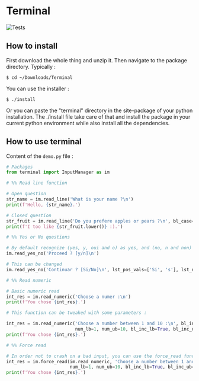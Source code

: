 # Terminal

![Tests](https://github.com/tristanmsct/Terminal/actions/workflows/tests.yml/badge.svg)

## How to install

First download the whole thing and unzip it. Then navigate to the package directory. Typically :

`$ cd ~/Downloads/Terminal`

You can use the installer :

`$ ./install`

Or you can paste the "terminal" directory in the site-package of your python installation. The ./install file take care of that and install the package in your current python environment while also install all the dependencies.

## How to use terminal

Content of the `demo.py` file :

```Python
# Packages
from terminal import InputManager as im

# %% Read line function

# Open question
str_name = im.read_line('What is your name ?\n')
print(f'Hello, {str_name}.')

# Closed question
str_fruit = im.read_line('Do you prefere apples or pears ?\n', bl_case=False, lst_values=['Apples', 'Pears'])
print(f'I too like {str_fruit.lower()} :).')

# %% Yes or No questions

# By default recognize (yes, y, oui and o) as yes, and (no, n and non) as no.
im.read_yes_no('Proceed ? [y/n]\n')

# This can be changed
im.read_yes_no('Continuar ? [Si/No]\n', lst_pos_vals=['Si', 's'], lst_neg_vals=['No', 'n'])

# %% Read numeric

# Basic numeric read
int_res = im.read_numeric('Choose a numer :\n')
print(f'You chose {int_res}.')

# This function can be tweaked with some parameters :

int_res = im.read_numeric('Choose a number between 1 and 10 :\n', bl_int=True,
                          num_lb=1, num_ub=10, bl_inc_lb=True, bl_inc_ub=True)
print(f'You chose {int_res}.')

# %% Force read

# In order not to crash on a bad input, you can use the force_read function
int_res = im.force_read(im.read_numeric, 'Choose a number between 1 and 10 :\n', bl_int=True,
                        num_lb=1, num_ub=10, bl_inc_lb=True, bl_inc_ub=True)
print(f'You chose {int_res}.')
```
